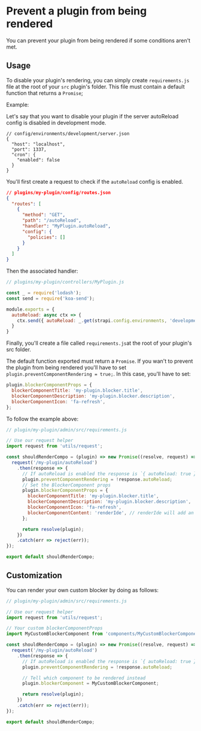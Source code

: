 # Prevent a plugin from being rendered

You can prevent your plugin from being rendered if some conditions aren't met.

## Usage

To disable your plugin's rendering, you can simply create `requirements.js` file at the root of your `src` plugin's folder.
This file must contain a default function that returns a `Promise`;

Example:

Let's say that you want to disable your plugin if the server autoReload config is disabled in development mode.


```
// config/environments/development/server.json
{
  "host": "localhost",
  "port": 1337,
  "cron": {
    "enabled": false
  }
}
```

You'll first create a request to check if the `autoReload` config is enabled.

```json
// plugins/my-plugin/config/routes.json
{
  "routes": [
    {
      "method": "GET",
      "path": "/autoReload",
      "handler": "MyPlugin.autoReload",
      "config": {
        "policies": []
      }
    }
  ]
}
```
Then the associated handler:

```js
// plugins/my-plugin/controllers/MyPlugin.js

const _ = require('lodash');
const send = require('koa-send');

module.exports = {
  autoReload: async ctx => {
    ctx.send({ autoReload: _.get(strapi.config.environments, 'development.server.autoReload', false) });
  }
}
```

Finally, you'll create a file called `requirements.js`at the root of your plugin's src folder.

The default function exported must return a `Promise`.
If you wan't to prevent the plugin from being rendered you'll have to set `plugin.preventComponentRendering = true;`.
In this case, you'll have to set:
```js
plugin.blockerComponentProps = {
  blockerComponentTitle: 'my-plugin.blocker.title',
  blockerComponentDescription: 'my-plugin.blocker.description',
  blockerComponentIcon: 'fa-refresh',
};
```

To follow the example above:

```js
// plugin/my-plugin/admin/src/requirements.js

// Use our request helper
import request from 'utils/request';

const shouldRenderCompo = (plugin) => new Promise((resolve, request) => {
  request('/my-plugin/autoReload')
    .then(response => {
      // If autoReload is enabled the response is `{ autoReload: true }`
      plugin.preventComponentRendering = !response.autoReload;
      // Set the BlockerComponent props
      plugin.blockerComponentProps = {
        blockerComponentTitle: 'my-plugin.blocker.title',
        blockerComponentDescription: 'my-plugin.blocker.description',
        blockerComponentIcon: 'fa-refresh',
        blockerComponentContent: 'renderIde', // renderIde will add an ide section that shows the development environment server.json config
      };

      return resolve(plugin);
    })
    .catch(err => reject(err));
});

export default shouldRenderCompo;
```
## Customization

You can render your own custom blocker by doing as follows:

```js
// plugin/my-plugin/admin/src/requirements.js

// Use our request helper
import request from 'utils/request';

// Your custom blockerComponentProps
import MyCustomBlockerComponent from 'components/MyCustomBlockerComponent';

const shouldRenderCompo = (plugin) => new Promise((resolve, request) => {
  request('/my-plugin/autoReload')
    .then(response => {
      // If autoReload is enabled the response is `{ autoReload: true }`
      plugin.preventComponentRendering = !response.autoReload;

      // Tell which component to be rendered instead
      plugin.blockerComponent = MyCustomBlockerComponent;

      return resolve(plugin);
    })
    .catch(err => reject(err));
});

export default shouldRenderCompo;
```
